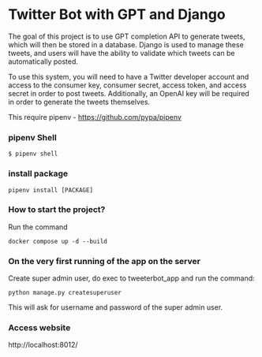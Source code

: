 # Twitter Bot with GPT and Django
The goal of this project is to use GPT completion API to generate tweets, which will then be stored in a database. Django is used to manage these tweets, and users will have the ability to validate which tweets can be automatically posted.

To use this system, you will need to have a Twitter developer account and access to the consumer key, consumer secret, access token, and access secret in order to post tweets. Additionally, an OpenAI key will be required in order to generate the tweets themselves.

This require pipenv - https://github.com/pypa/pipenv

### pipenv Shell
```
$ pipenv shell
```

### install package
```
pipenv install [PACKAGE]
```

### How to start the project?
Run the command
```
docker compose up -d --build
```

### On the very first running of the app on the server
Create super admin user, do exec to tweeterbot_app and run the command:
```
python manage.py createsuperuser
```

This will ask for username and password of the super admin user.

### Access website
http://localhost:8012/